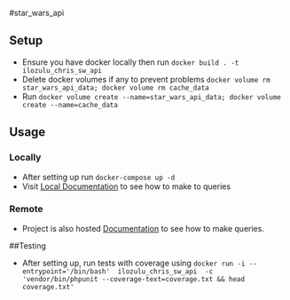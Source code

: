 #star_wars_api


## Setup
- Ensure you have docker locally then run `docker build . -t ilozulu_chris_sw_api`
- Delete docker volumes if any to prevent problems `docker volume rm star_wars_api_data; docker volume rm cache_data`
- Run `docker volume create --name=star_wars_api_data; docker volume create --name=cache_data`

## Usage
   ### Locally
   - After setting up run `docker-compose up -d`
   - Visit [Local Documentation](localhost:8081/api/documentation) to see how to make to queries
   
   ### Remote
   - Project is also hosted [Documentation](http://chris-starwars-api.herokuapp.com/api/documentation) 
   to see how to make queries.


##Testing
- After setting up, run tests with coverage using  `docker run -i --entrypoint='/bin/bash'  ilozulu_chris_sw_api  -c 'vendor/bin/phpunit --coverage-text=coverage.txt && head coverage.txt'`